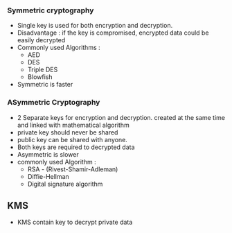 ### Symmetric cryptography
* Single key is used for both encryption and decryption.
* Disadvantage : if the key is compromised, encrypted data could be easily decrypted
* Commonly used Algorithms :
   * AED
   * DES
   * Triple DES
   * Blowfish
* Symmetric is faster
### ASymmetric Cryptography
* 2 Separate keys for encryption and decryption. created at the same time and linked with mathematical algorithm
* private key should never be shared
* public key can be shared with anyone.
* Both keys are required to decrypted data
* Asymmetric is slower
* commonly used Algorithm :
   * RSA - (Rivest-Shamir-Adleman)
   * Diffie-Hellman
   * Digital signature algorithm
    
## KMS
* KMS contain key to decrypt private data